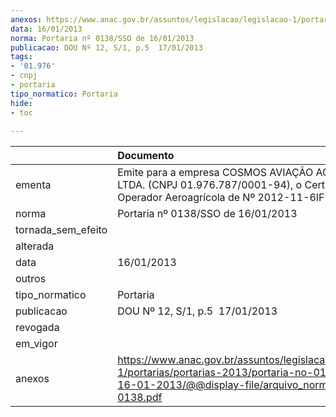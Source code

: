 ```yaml
---
anexos: https://www.anac.gov.br/assuntos/legislacao/legislacao-1/portarias/portarias-2013/portaria-no-0138-sso-de-16-01-2013/@@display-file/arquivo_norma/PA2013-0138.pdf
data: 16/01/2013
norma: Portaria nº 0138/SSO de 16/01/2013
publicacao: DOU Nº 12, S/1, p.5  17/01/2013
tags:
- '01.976'
- cnpj
- portaria
tipo_normatico: Portaria
hide: 
- toc 
 
---
```


|                    | Documento                                                                                                                                                         |
|:-------------------|:------------------------------------------------------------------------------------------------------------------------------------------------------------------|
| ementa             | Emite para a empresa COSMOS AVIAÇÃO AGRÍCOLA LTDA. (CNPJ 01.976.787/0001-94), o Certificado de Operador Aeroagrícola de Nº 2012-11-6IFU-02-00                     |
| norma              | Portaria nº 0138/SSO de 16/01/2013                                                                                                                                |
| tornada_sem_efeito |                                                                                                                                                                   |
| alterada           |                                                                                                                                                                   |
| data               | 16/01/2013                                                                                                                                                        |
| outros             |                                                                                                                                                                   |
| tipo_normatico     | Portaria                                                                                                                                                          |
| publicacao         | DOU Nº 12, S/1, p.5  17/01/2013                                                                                                                                   |
| revogada           |                                                                                                                                                                   |
| em_vigor           |                                                                                                                                                                   |
| anexos             | https://www.anac.gov.br/assuntos/legislacao/legislacao-1/portarias/portarias-2013/portaria-no-0138-sso-de-16-01-2013/@@display-file/arquivo_norma/PA2013-0138.pdf |